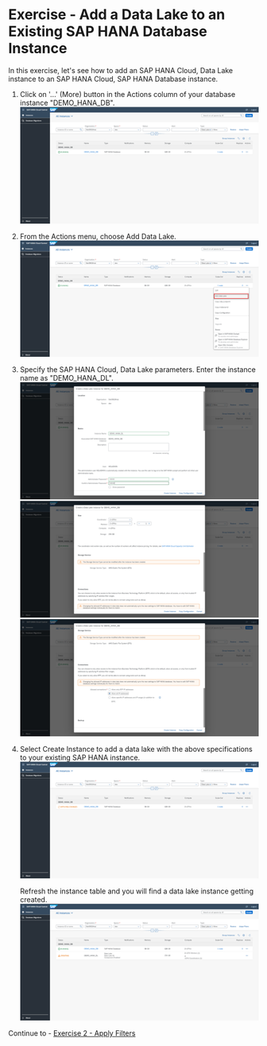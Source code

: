  # Exercise - Add a Data Lake to an Existing SAP HANA Database Instance
In this exercise, let's see how to add an SAP HANA Cloud, Data Lake instance to an SAP HANA Cloud, SAP HANA Database instance.

1. Click on '...' (More) button in the Actions column of your database instance "DEMO_HANA_DB".
    <kbd>
    ![](./images/1.png)
    </kbd>
    
2. From the Actions menu, choose Add Data Lake.
    <kbd>
    ![](./images/2.png)
    </kbd>
    
3. Specify the SAP HANA Cloud, Data Lake parameters. Enter the instance name as "DEMO_HANA_DL".
    <kbd>
    ![](./images/3.png)
    </kbd>
    <kbd>
    ![](./images/4.png)
    </kbd>
    <kbd>
    ![](./images/5.png)
    </kbd>
    
4. Select Create Instance to add a data lake with the above specifications to your existing SAP HANA instance.
    <kbd>
    ![](./images/6.png)
    </kbd>
    
    Refresh the instance table and you will find a data lake instance getting created.
    <kbd>
    ![](./images/7.png)
    </kbd>
    
Continue to - [Exercise 2 - Apply Filters](../ex1/README.md)



